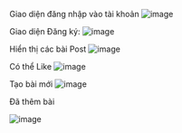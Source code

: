 Giao diện đăng nhập vào tài khoản
![image](https://github.com/quyentrann/www_lab6_week6/assets/87223234/b78246de-00b5-4006-a6df-e729bcf63a2e)


Giao diện Đăng ký:
![image](https://github.com/quyentrann/www_lab6_week6/assets/87223234/d5710ed2-3179-4ce3-ab04-8ebf03ff963c)

Hiển thị các bài Post
![image](https://github.com/quyentrann/www_lab6_week6/assets/87223234/c6d6f3f8-2900-405e-bc59-ad4f44302183)

Có thể Like
![image](https://github.com/quyentrann/www_lab6_week6/assets/87223234/93435b37-28fb-4e89-89e3-e0b52fac65bb)


Tạo bài mới 
![image](https://github.com/quyentrann/www_lab6_week6/assets/87223234/f8e5a2af-6f7a-48a8-b3e1-132c4390ff1b)


Đã thêm bài

![image](https://github.com/quyentrann/www_lab6_week6/assets/87223234/bec94c6f-3df4-4e72-be2c-a0cea8d56d3f)

